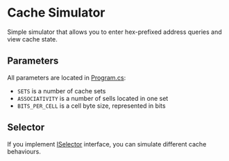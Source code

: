 # Cache Simulator

Simple simulator that allows you to enter hex-prefixed address queries and view cache state.

## Parameters

All parameters are located in [Program.cs](/Program.cs):

-   `SETS` is a number of cache sets
-   `ASSOCIATIVITY` is a number of sells located in one set
-   `BITS_PER_CELL` is a cell byte size, represented in bits

## Selector

If you implement [ISelector](/Cache/Selector/ISelector.cs) interface, you can simulate different cache behaviours.
